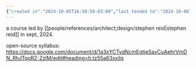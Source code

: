 ```yaml
---
{"created in":"2024-10-05T16:50:50-03:00","last tended to":"2024-10-06T01:07:49-03:00","tags":["metacrisis","metamodernism","technology","design","civilizationdesign","🌱"],"dg-publish":true,"notestage":["🌱"],"permalink":"/010-notes-from-courses-events-and-chats/technological-metamodernism/","dgPassFrontmatter":true,"created":"2024-10-05T16:50:50.268-03:00","updated":"2024-10-06T01:08:15.952-03:00"}
---
```


a course led by [[people/references/architect;design/stephen reid\|stephen reid]] in sept, 2024.

open-source syllabus: https://docs.google.com/document/d/1a3xYCTvdNcmEgtjeSavCuAehrVmDN_RhJTqoRZ-ZzlM/edit#heading=h.tz55a63xxilq